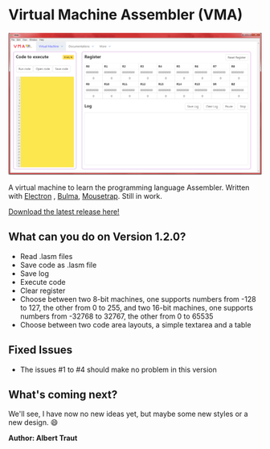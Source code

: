 # Virtual Machine Assembler (VMA)

![Example picture](https://raw.githubusercontent.com/AlTrAugsburg/virtual-machine-Assembler/master/assets/example.png)

A virtual machine to learn the programming language Assembler. Written with [Electron](https://electronjs.org "Electron homepage") , [Bulma](https://bulma.io), [Mousetrap](https://github.com/ccampbell/mousetrap). Still in work.

[Download the latest release here!](https://github.com/AlTrAugsburg/virtual-machine-Assembler/releases)

## What can you do on Version 1.2.0?

* Read .lasm files
* Save code as .lasm file
* Save log
* Execute code
* Clear register
* Choose between two 8-bit machines, one supports numbers from -128 to 127, the other from 0 to 255, and two 16-bit machines, one supports numbers from -32768 to 32767, the other from 0 to 65535
* Choose between two code area layouts, a simple textarea and a table

## Fixed Issues

* The issues #1 to #4 should make no problem in this version

## What's coming next?

We'll see, I have now no new ideas yet, but maybe some new styles or a new design. :smile:

**Author: Albert Traut**
